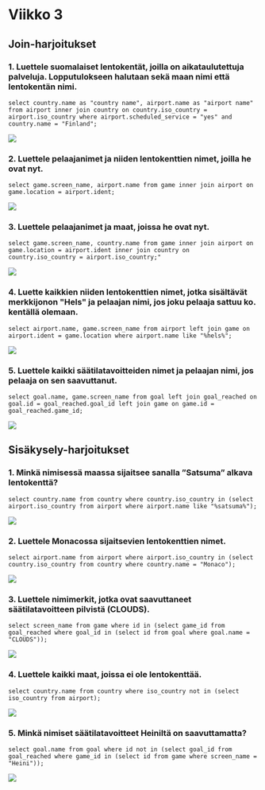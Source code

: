 # Viikko 3

## Join-harjoitukset

### 1. Luettele suomalaiset lentokentät, joilla on aikataulutettuja palveluja. Lopputulokseen halutaan sekä maan nimi että lentokentän nimi.

`select country.name as "country name", airport.name as "airport name" from airport inner join country on country.iso_country = airport.iso_country where airport.scheduled_service = "yes" and country.name = "Finland";`

![](kuvat/viikko3/join/1.png)

### 2. Luettele pelaajanimet ja niiden lentokenttien nimet, joilla he ovat nyt.

`select game.screen_name, airport.name from game inner join airport on game.location = airport.ident;`

![](kuvat/viikko3/join/2.png)

### 3. Luettele pelaajanimet ja maat, joissa he ovat nyt.

`select game.screen_name, country.name from game inner join airport on game.location = airport.ident inner join country on country.iso_country = airport.iso_country;"`

![](kuvat/viikko3/join/3.png)

### 4. Luette kaikkien niiden lentokenttien nimet, jotka sisältävät merkkijonon "Hels" ja pelaajan nimi, jos joku pelaaja sattuu ko. kentällä olemaan.

`select airport.name, game.screen_name from airport left join game on airport.ident = game.location where airport.name like "%hels%";`

![](kuvat/viikko3/join/4.png)

### 5. Luettele kaikki säätilatavoitteiden nimet ja pelaajan nimi, jos pelaaja on sen saavuttanut.

`select goal.name, game.screen_name from goal left join goal_reached on goal.id = goal_reached.goal_id left join game on game.id = goal_reached.game_id;`

![](kuvat/viikko3/join/5.png)

## Sisäkysely-harjoitukset

### 1. Minkä nimisessä maassa sijaitsee sanalla ”Satsuma” alkava lentokenttä?

`select country.name from country where country.iso_country in (select airport.iso_country from airport where airport.name like "%satsuma%");`

![](kuvat/viikko3/sisakysely/1.png)

### 2. Luettele Monacossa sijaitsevien lentokenttien nimet.

`select airport.name from airport where airport.iso_country in (select country.iso_country from country where country.name = "Monaco");`

![](kuvat/viikko3/sisakysely/2.png)

### 3. Luettele nimimerkit, jotka ovat saavuttaneet säätilatavoitteen pilvistä (CLOUDS).

`select screen_name from game where id in (select game_id from goal_reached where goal_id in (select id from goal where goal.name = "CLOUDS"));`

![](kuvat/viikko3/sisakysely/3.png)

### 4. Luettele kaikki maat, joissa ei ole lentokenttää.

`select country.name from country where iso_country not in (select iso_country from airport);`

![](kuvat/viikko3/sisakysely/4.png)

### 5. Minkä nimiset säätilatavoitteet Heiniltä on saavuttamatta?

`select goal.name from goal where id not in (select goal_id from goal_reached where game_id in (select id from game where screen_name = "Heini"));`

![](kuvat/viikko3/sisakysely/5.png)